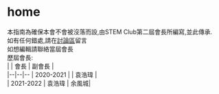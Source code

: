 # home
本指南為確保本會不會被沒落而設,由STEM Club第二屆會長所編寫,並此傳承.  
如有任何錯處,請在[討論區](https://github.com/HTTP404Not-Found/SPSS-STEM/discussions)留言  
如想編輯請聯絡當屆會長  
歷屆會長:  
|  | 會長 | 副會長 |  
|--|--|--
| 2020-2021 |  | 袁浩瑋 |  
| 2021-2022 | 袁浩瑋 | 余風城|  
